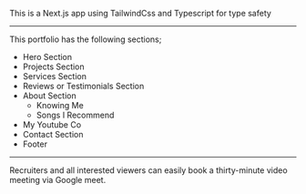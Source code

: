 This is a Next.js app using TailwindCss and Typescript for type safety

---
This portfolio has the following sections;

- Hero Section
- Projects Section
- Services Section
- Reviews or Testimonials Section
- About Section
   - Knowing Me
   - Songs I Recommend
- My Youtube Co
- Contact Section
- Footer

---
Recruiters and all interested viewers can easily book a thirty-minute video meeting via Google meet.
